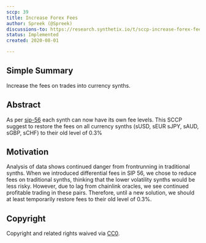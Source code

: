 ```yaml
---
sccp: 39
title: Increase Forex Fees
author: Spreek (@Spreek)
discussions-to: https://research.synthetix.io/t/sccp-increase-forex-fees/169
status: Implemented
created: 2020-08-01

---
```


## Simple Summary

Increase the fees on trades into currency synths.

## Abstract

<!--A short (~200 word) description of the variable change proposed.-->

As per [sip-56](https://github.com/Synthetixio/SIPs/blob/master/SIPS/sip-56.md) each synth can now have its own fee levels. This SCCP suggest to restore the fees on all currency synths (sUSD, sEUR sJPY, sAUD, sGBP, sCHF) to their old level of 0.3%

## Motivation

Analysis of data shows continued danger from frontrunning in traditional synths. When we introduced differential fees in SIP 56, we chose to reduce fees on traditional synths, thinking that the lower volatility synths would be less risky. However, due to lag from chainlink oracles, we see continued profitable trading in these pairs. Therefore, until a new solution, we should at least temporarily restore fees to their old level of 0.3%. 

## Copyright

Copyright and related rights waived via [CC0](https://creativecommons.org/publicdomain/zero/1.0/).
